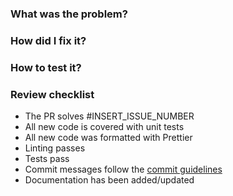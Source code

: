 ### What was the problem?

### How did I fix it?

### How to test it?

### Review checklist

* The PR solves #INSERT_ISSUE_NUMBER
* All new code is covered with unit tests
* All new code was formatted with Prettier
* Linting passes
* Tests pass
* Commit messages follow the
	[commit guidelines](CONTRIBUTING.md#git-commit-messages)
* Documentation has been added/updated
